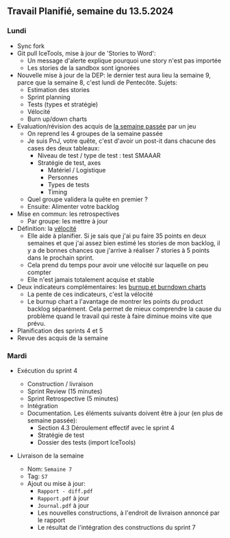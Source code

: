 ## Travail Planifié, semaine du 13.5.2024

### Lundi 

- Sync fork
- Git pull IceTools, mise à jour de 'Stories to Word': 
  - Un message d'alerte explique pourquoi une story n'est pas importée
  - Les stories de la sandbox sont ignorées
- Nouvelle mise à jour de la DEP: le dernier test aura lieu la semaine 9, parce que la semaine 8, c'est lundi de Pentecôte. Sujets:
  - Estimation des stories
  - Sprint planning
  - Tests (types et stratégie)
  - Vélocité
  - Burn up/down charts
- Evaluation/révision des acquis de [la semaine passée](2024-19.md) par un jeu
  - On reprend les 4 groupes de la semaine passée
  - Je suis PnJ, votre quête, c'est d'avoir un post-it dans chacune des cases des deux tableaux:
    - Niveau de test / type de test : test SMAAAR
    - Stratégie de test, axes
      - Matériel / Logistique
      - Personnes
      - Types de tests
      - Timing
  - Quel groupe validera la quête en premier ?
  - Ensuite: Alimenter votre backlog
- Mise en commun: les retrospectives
  - Par groupe: les mettre à jour
- Définition: la [vélocité](https://www.nutcache.com/fr/blog/mieux-planifier-avec-la-velocite/)
  - Elle aide à planifier. Si je sais que j'ai pu faire 35 points en deux semaines et que j'ai assez bien estimé les stories de mon backlog, il y a de bonnes chances que j'arrive à réaliser 7 stories à 5 points dans le prochain sprint.
  - Cela prend du temps pour avoir une vélocité sur laquelle on peu compter
  - Elle n'est jamais totalement acquise et stable
- Deux indicateurs  complémentaires: les [burnup et burndown charts](https://www.icescrum.com/fr/documentation/indicators-and-reporting/)
  - La pente de ces indicateurs, c'est la vélocité
  - Le burnup chart a l'avantage de montrer les points du product backlog séparément. Cela permet de mieux comprendre la cause du problème quand le travail qui reste à faire diminue moins vite que prévu.
- Planification des sprints 4 et 5
- Revue des acquis de la semaine

### Mardi 

- Exécution du sprint 4
  - Construction / livraison
  - Sprint Review (15 minutes)
  - Sprint Retrospective (5 minutes)
  - Intégration
  - Documentation. Les éléments suivants doivent être à jour (en plus de semaine passée):
    - Section 4.3 Déroulement effectif avec le sprint 4
    - Stratégie de test
    - Dossier des tests (import IceTools)

- Livraison de la semaine
  - Nom: `Semaine 7` 
  - Tag: `S7` 
  - Ajout ou mise à jour:
    - `Rapport - diff.pdf` 
    - `Rapport.pdf` à jour
    - `Journal.pdf` à jour
    - Les nouvelles constructions, à l'endroit de livraison annoncé par le rapport
    - Le résultat de l'intégration des constructions du sprint 7
